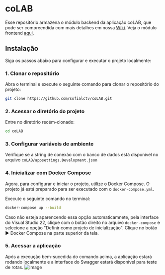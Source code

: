 # coLAB
Esse repositório armazena o módulo backend da aplicação coLAB, que pode ser compreendida com mais detalhes em nossa [Wiki](https://github.com/sofialctv/coLAB/wiki).
Veja o módulo frontend [aqui](https://github.com/sofialctv/coLAB-frontend).

## Instalação
Siga os passos abaixo para configurar e executar o projeto localmente:

### 1. Clonar o repositório
Abra o terminal e execute o seguinte comando para clonar o repositório do projeto:

```bash
git clone https://github.com/sofialctv/coLAB.git
```

### 2. Acessar o diretório do projeto

Entre no diretório recém-clonado:

```bash
cd coLAB
```

### 3. Configurar variáveis de ambiente
Verifique se a string de conexão com o banco de dados está disponível no arquivo `coLAB/appsettings.Development.json`

### 4. Inicializar com Docker Compose
Agora, para configurar e iniciar o projeto, utilize o Docker Compose. O projeto já está preparado para ser executado com o `docker-compose.yml`. 

Execute o seguinte comando no terminal:

```bash
docker-compose up --build
```

Caso não esteja aparencendo essa opção automaticamnete, pela interface do Visual Studio 22, clique com o botão direito no arquivo `docker-compose` e selecione a opção "Definir como projeto de inicialização". Clique no botão ▶️ Docker Compose na parte superior da tela.

### 5. Acessar a aplicação
Após a execução bem-sucedida do comando acima, a aplicação estará rodando localmente e a interface do Swagger estará disponível para teste de rotas.
![image](https://github.com/user-attachments/assets/d9ba70d8-a487-4788-a8e1-ab4037036bd5)
